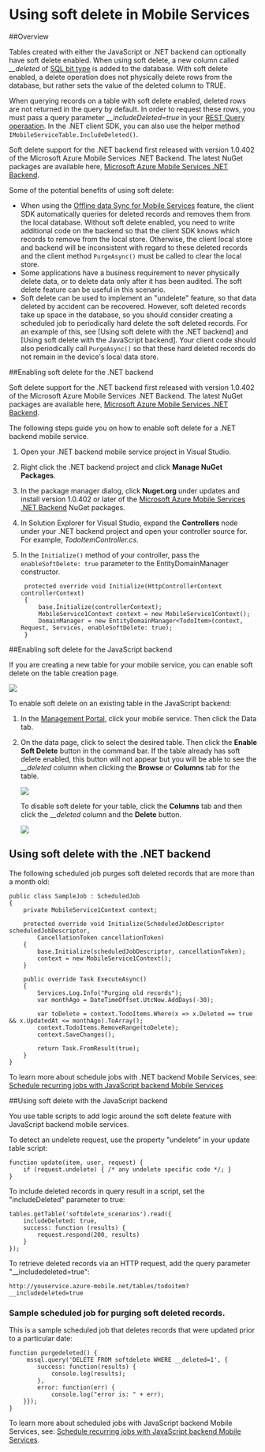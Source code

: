 <properties 
	pageTitle="Using soft delete in Mobile Services (Windows Store) | Microsoft Azure" 
	description="Learn how to use Azure Mobile Services soft delete feature in your application" 
	documentationCenter="" 
	authors="wesmc7777" 
	manager="dwrede" 
	editor="" 
	services="mobile-services"/>

<tags 
	ms.service="mobile-services" 
	ms.workload="mobile" 
	ms.tgt_pltfrm="mobile-windows" 
	ms.devlang="dotnet" 
	ms.topic="article" 
	ms.date="06/18/2015" 
	ms.author="wesmc"/>

# Using soft delete in Mobile Services

##Overview

Tables created with either the JavaScript or .NET backend can optionally have soft delete enabled. When using soft delete, a new column called *\__deleted* of [SQL bit type] is added to the database. With soft delete enabled, a delete operation does not physically delete rows from the database, but rather sets the value of the deleted column to TRUE.

When querying records on a table with soft delete enabled, deleted rows are not returned in the query by default. In order to request these rows, you must pass a query parameter *\__includeDeleted=true* in your [REST Query operaation](http://msdn.microsoft.com/library/azure/jj677199.aspx). In the .NET client SDK, you can also use the helper method `IMobileServiceTable.IncludeDeleted()`.

Soft delete support for the .NET backend first released with version 1.0.402 of the Microsoft Azure Mobile Services .NET Backend. The latest NuGet packages are available here, [Microsoft Azure Mobile Services .NET Backend](http://go.microsoft.com/fwlink/?LinkId=513165).


Some of the potential benefits of using soft delete:

* When using the [Offline data Sync for Mobile Services] feature, the client SDK automatically queries for deleted records and removes them from the local database. Without soft delete enabled, you need to write additional code on the backend so that the client SDK knows which records to remove from the local store. Otherwise, the client local store and backend will be inconsistent with regard to these deleted records and the client method `PurgeAsync()` must be called to clear the local store.
* Some applications have a business requirement to never physically delete data, or to delete data only after it has been audited. The soft delete feature can be useful in this scenario.
* Soft delete can be used to implement an "undelete" feature, so that data deleted by accident can be recovered.
However, soft deleted records take up space in the database, so you should consider creating a scheduled job to periodically hard delete the soft deleted records. For an example of this, see [Using soft delete with the .NET backend] and [Using soft delete with the JavaScript backend]. Your client code should also periodically call `PurgeAsync()` so that these hard deleted records do not remain in the device's local data store.





##Enabling soft delete for the .NET backend

Soft delete support for the .NET backend first released with version 1.0.402 of the Microsoft Azure Mobile Services .NET Backend. The latest NuGet packages are available here, [Microsoft Azure Mobile Services .NET Backend](http://go.microsoft.com/fwlink/?LinkId=513165).

The following steps guide you on how to enable soft delete for a .NET backend mobile service.

1. Open your .NET backend mobile service project in Visual Studio.
2. Right click the .NET backend project and click **Manage NuGet Packages**. 
3. In the package manager dialog, click **Nuget.org** under updates and install version 1.0.402 or later of the [Microsoft Azure Mobile Services .NET Backend](http://go.microsoft.com/fwlink/?LinkId=513165) NuGet packages.
3. In Solution Explorer for Visual Studio, expand the **Controllers** node under your .NET backend project and open your controller source for. For example, *TodoItemController.cs*.
4. In the `Initialize()` method of your controller, pass the `enableSoftDelete: true` parameter to the EntityDomainManager constructor.

        protected override void Initialize(HttpControllerContext controllerContext)
        {
            base.Initialize(controllerContext);
            MobileService1Context context = new MobileService1Context();
            DomainManager = new EntityDomainManager<TodoItem>(context, Request, Services, enableSoftDelete: true);
        }


##Enabling soft delete for the JavaScript backend

If you are creating a new table for your mobile service, you can enable soft delete on the table creation page.

![][2]

To enable soft delete on an existing table in the JavaScript backend:

1. In the [Management Portal], click your mobile service. Then click the Data tab.
2. On the data page, click to select the desired table. Then click the **Enable Soft Delete** button in the command bar. If the table already has soft delete enabled, this button will not appear but you will be able to see the *\__deleted* column when clicking the **Browse** or **Columns** tab for the table.

    ![][0]

    To disable soft delete for your table, click the **Columns** tab and then click the *\__deleted* column and the **Delete** button.  

    ![][1]

## <a name="using-with-dotnet"></a>Using soft delete with the .NET backend


The following scheduled job purges soft deleted records that are more than a month old:

    public class SampleJob : ScheduledJob
    {
        private MobileService1Context context;
     
        protected override void Initialize(ScheduledJobDescriptor scheduledJobDescriptor, 
            CancellationToken cancellationToken)
        {
            base.Initialize(scheduledJobDescriptor, cancellationToken);
            context = new MobileService1Context();
        }
     
        public override Task ExecuteAsync()
        {
            Services.Log.Info("Purging old records");
            var monthAgo = DateTimeOffset.UtcNow.AddDays(-30);
     
            var toDelete = context.TodoItems.Where(x => x.Deleted == true && x.UpdatedAt <= monthAgo).ToArray();
            context.TodoItems.RemoveRange(toDelete);
            context.SaveChanges();
     
            return Task.FromResult(true);
        }
    }

To learn more about schedule jobs with .NET backend Mobile Services, see: [Schedule recurring jobs with JavaScript backend Mobile Services](mobile-services-dotnet-backend-schedule-recurring-tasks.md) 




##Using soft delete with the JavaScript backend

You use table scripts to add logic around the soft delete feature with JavaScript backend mobile services.

To detect an undelete request, use the property "undelete" in your update table script:
    
    function update(item, user, request) {
        if (request.undelete) { /* any undelete specific code */; }
    }
To include deleted records in query result in a script, set the "includeDeleted" parameter to true:
    
    tables.getTable('softdelete_scenarios').read({
        includeDeleted: true,
        success: function (results) {
            request.respond(200, results)
        }
    });

To retrieve deleted records via an HTTP request, add the query parameter "__includedeleted=true":

    http://youservice.azure-mobile.net/tables/todoitem?__includedeleted=true

### Sample scheduled job for purging soft deleted records.

This is a sample scheduled job that deletes records that were updated prior to a particular date:

    function purgedeleted() {
         mssql.query('DELETE FROM softdelete WHERE __deleted=1', {
            success: function(results) {
                console.log(results);
            },
            error: function(err) {
                console.log("error is: " + err);
        }});
    }

To learn more about scheduled jobs with JavaScript backend Mobile Services, see: [Schedule recurring jobs with JavaScript backend Mobile Services](mobile-services-schedule-recurring-tasks.md).





<!-- Images -->
[0]: ./media/mobile-services-using-soft-delete/enable-soft-delete-button.png
[1]: ./media/mobile-services-using-soft-delete/disable-soft-delete.png
[2]: ./media/mobile-services-using-soft-delete/enable-soft-delete-new-table.png

<!-- URLs. -->
[SQL bit type]: http://msdn.microsoft.com/library/ms177603.aspx
[Offline data Sync for Mobile Services]: mobile-services-windows-store-dotnet-get-started-offline-data.md
[Management Portal]: https://manage.windowsazure.com/


 